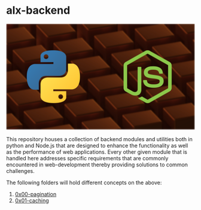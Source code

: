 # alx-backend

![alt text](image.png)

This repository houses a collection of backend modules and utilities both in python and Node.js that are designed to enhance the functionality as well as the performance of web applications. Every other given module that is handled here addresses specific requirements that are commonly encountered in web-development thereby providing solutions to common challenges. 

The following folders will hold different concepts on the above:

1. [0x00-pagination](0x00-pagination)
2. [0x01-caching](0x01-caching)
